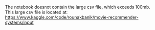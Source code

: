The notebook doesnot contain the large csv file, which exceeds 100mb.
This large csv file is located at:
https://www.kaggle.com/code/rounakbanik/movie-recommender-systems/input
